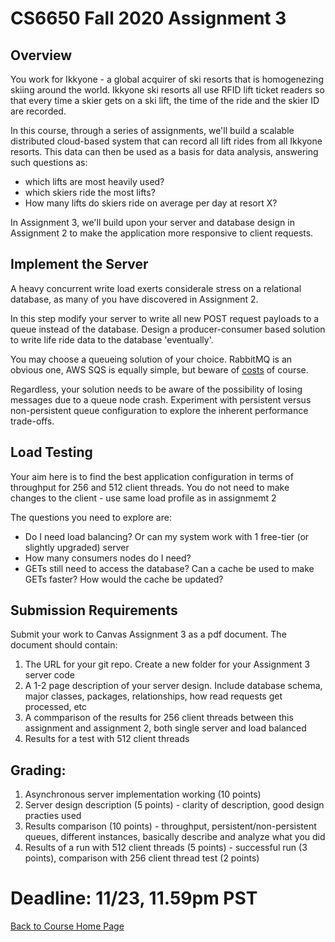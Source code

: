 # CS6650 Fall 2020 Assignment 3

## Overview

You work for Ikkyone  - a global acquirer of ski resorts that is homogenezing skiing around the world. Ikkyone  ski resorts all use RFID lift ticket readers so that every time a skier gets on a ski lift, the time of the ride and the skier ID are recorded.

In this course, through a series of assignments, we'll build a scalable distributed cloud-based system that can record all lift rides from all Ikkyone  resorts. This data can then be used as a basis for data analysis, answering such questions as:
* which lifts are most heavily used?
* which skiers ride the most lifts?
* How many lifts do skiers ride on average per day at resort X?

In Assignment 3, we'll build upon your server and database design in Assignment 2 to make the application more responsive to client requests.

## Implement the Server 
 
 A heavy concurrent write load exerts considerale stress on a relational database, as many of you have discovered in Assignment 2.
 
 In this step modify your server to write all new POST request payloads to a queue instead of the database. Design a producer-consumer based solution to 
 write life ride data to the database 'eventually'. 
 
 You may choose a queueing solution of your choice. RabbitMQ is an obvious one, AWS SQS is equally simple, but beware of [costs](https://aws.amazon.com/sqs/pricing/) of course.
 
 Regardless, your solution needs to be aware of the possibility of losing messages due to a queue node crash. Experiment with persistent versus non-persistent queue configuration to explore the inherent performance trade-offs.
 
## Load Testing
 
Your aim here is to find the best application configuration in terms of throughput for 256 and 512 client threads. You do not need to make changes to the client - use same load profile as in assignmemt 2
 
The questions you need to explore are:
* Do I need load balancing? Or can my system work with 1 free-tier (or slightly upgraded) server
* How many consumers nodes do I need?
* GETs still need to access the database? Can a cache be used to make GETs faster? How would the cache be updated?
 
## Submission Requirements
Submit your work to Canvas Assignment 3 as a pdf document. The document should contain:

1. The URL for your git repo. Create a new folder for your Assignment 3 server code
1. A 1-2 page description of your server design. Include database schema, major classes, packages, relationships, how read requests get processed, etc
1. A commparison of the results for 256 client threads between this assignment and assignment 2, both single server and load balanced
1. Results for a test with 512 client threads

## Grading:
1. Asynchronous server implementation working (10 points)
1. Server design description (5 points) - clarity of description, good design practies used
1. Results comparison (10 points) - throughput, persistent/non-persistent queues, different instances, basically describe and analyze what you did
1. Results of a run with 512 client threads (5 points) - successful run (3 points), comparison with 256 client thread test (2 points)


# Deadline: 11/23, 11.59pm PST 

[Back to Course Home Page](https://gortonator.github.io/bsds-6650/)
 
 
 
 
 